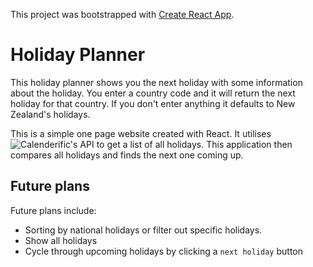 This project was bootstrapped with [Create React App](https://github.com/facebook/create-react-app).

# Holiday Planner

This holiday planner shows you the next holiday with some information about the holiday. You enter a country code and it will return the next holiday for that country. If you don't enter anything it defaults to New Zealand's holidays. 

This is a simple one page website created with React. It utilises ![Calenderific's](https://calendarific.com/api-documentation) API to get a list of all holidays. This application then compares all holidays and finds the next one coming up. 

## Future plans

Future plans include:
- Sorting by national holidays or filter out specific holidays.
- Show all holidays
- Cycle through upcoming holidays by clicking a `next holiday` button
